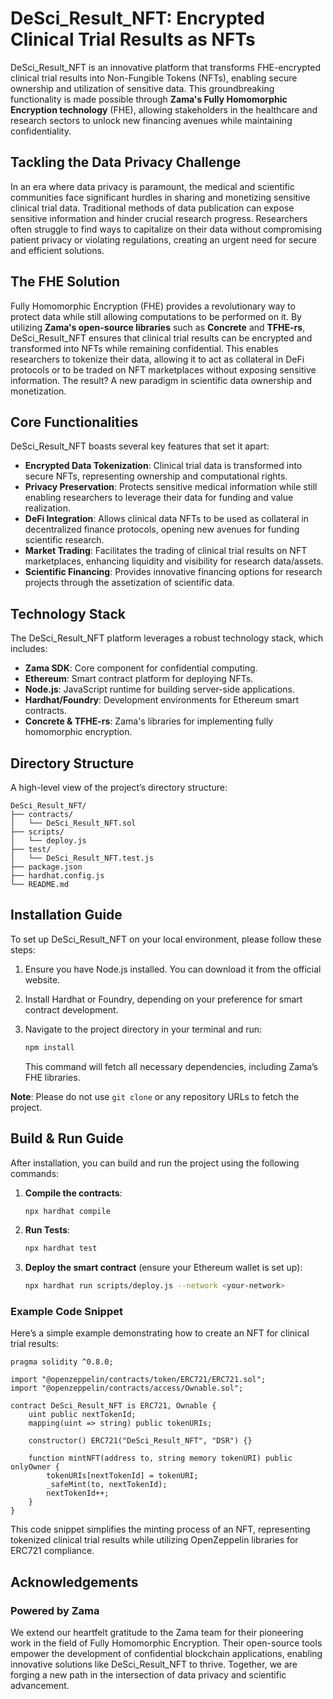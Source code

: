 # DeSci_Result_NFT: Encrypted Clinical Trial Results as NFTs

DeSci_Result_NFT is an innovative platform that transforms FHE-encrypted clinical trial results into Non-Fungible Tokens (NFTs), enabling secure ownership and utilization of sensitive data. This groundbreaking functionality is made possible through **Zama's Fully Homomorphic Encryption technology** (FHE), allowing stakeholders in the healthcare and research sectors to unlock new financing avenues while maintaining confidentiality.

## Tackling the Data Privacy Challenge

In an era where data privacy is paramount, the medical and scientific communities face significant hurdles in sharing and monetizing sensitive clinical trial data. Traditional methods of data publication can expose sensitive information and hinder crucial research progress. Researchers often struggle to find ways to capitalize on their data without compromising patient privacy or violating regulations, creating an urgent need for secure and efficient solutions.

## The FHE Solution

Fully Homomorphic Encryption (FHE) provides a revolutionary way to protect data while still allowing computations to be performed on it. By utilizing **Zama's open-source libraries** such as **Concrete** and **TFHE-rs**, DeSci_Result_NFT ensures that clinical trial results can be encrypted and transformed into NFTs while remaining confidential. This enables researchers to tokenize their data, allowing it to act as collateral in DeFi protocols or to be traded on NFT marketplaces without exposing sensitive information. The result? A new paradigm in scientific data ownership and monetization.

## Core Functionalities

DeSci_Result_NFT boasts several key features that set it apart:

- **Encrypted Data Tokenization**: Clinical trial data is transformed into secure NFTs, representing ownership and computational rights.
- **Privacy Preservation**: Protects sensitive medical information while still enabling researchers to leverage their data for funding and value realization.
- **DeFi Integration**: Allows clinical data NFTs to be used as collateral in decentralized finance protocols, opening new avenues for funding scientific research.
- **Market Trading**: Facilitates the trading of clinical trial results on NFT marketplaces, enhancing liquidity and visibility for research data/assets.
- **Scientific Financing**: Provides innovative financing options for research projects through the assetization of scientific data.

## Technology Stack

The DeSci_Result_NFT platform leverages a robust technology stack, which includes:

- **Zama SDK**: Core component for confidential computing.
- **Ethereum**: Smart contract platform for deploying NFTs.
- **Node.js**: JavaScript runtime for building server-side applications.
- **Hardhat/Foundry**: Development environments for Ethereum smart contracts.
- **Concrete & TFHE-rs**: Zama's libraries for implementing fully homomorphic encryption.

## Directory Structure

A high-level view of the project’s directory structure:

```
DeSci_Result_NFT/
├── contracts/
│   └── DeSci_Result_NFT.sol
├── scripts/
│   └── deploy.js
├── test/
│   └── DeSci_Result_NFT.test.js
├── package.json
├── hardhat.config.js
└── README.md
```

## Installation Guide

To set up DeSci_Result_NFT on your local environment, please follow these steps:

1. Ensure you have Node.js installed. You can download it from the official website.
2. Install Hardhat or Foundry, depending on your preference for smart contract development.
3. Navigate to the project directory in your terminal and run:

   ```bash
   npm install
   ```

   This command will fetch all necessary dependencies, including Zama’s FHE libraries.

**Note**: Please do not use `git clone` or any repository URLs to fetch the project.

## Build & Run Guide

After installation, you can build and run the project using the following commands:

1. **Compile the contracts**:

   ```bash
   npx hardhat compile
   ```

2. **Run Tests**:

   ```bash
   npx hardhat test
   ```

3. **Deploy the smart contract** (ensure your Ethereum wallet is set up):

   ```bash
   npx hardhat run scripts/deploy.js --network <your-network>
   ```

### Example Code Snippet

Here’s a simple example demonstrating how to create an NFT for clinical trial results:

```solidity
pragma solidity ^0.8.0;

import "@openzeppelin/contracts/token/ERC721/ERC721.sol";
import "@openzeppelin/contracts/access/Ownable.sol";

contract DeSci_Result_NFT is ERC721, Ownable {
    uint public nextTokenId;
    mapping(uint => string) public tokenURIs;

    constructor() ERC721("DeSci_Result_NFT", "DSR") {}

    function mintNFT(address to, string memory tokenURI) public onlyOwner {
        tokenURIs[nextTokenId] = tokenURI;
        _safeMint(to, nextTokenId);
        nextTokenId++;
    }
}
```

This code snippet simplifies the minting process of an NFT, representing tokenized clinical trial results while utilizing OpenZeppelin libraries for ERC721 compliance.

## Acknowledgements

### Powered by Zama

We extend our heartfelt gratitude to the Zama team for their pioneering work in the field of Fully Homomorphic Encryption. Their open-source tools empower the development of confidential blockchain applications, enabling innovative solutions like DeSci_Result_NFT to thrive. Together, we are forging a new path in the intersection of data privacy and scientific advancement.
